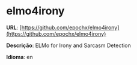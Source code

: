 # elmo4irony
**URL**: [https://github.com/epochx/elmo4irony](https://github.com/epochx/elmo4irony)

**Descrição**: ELMo for Irony and Sarcasm Detection

**Idioma**: en

